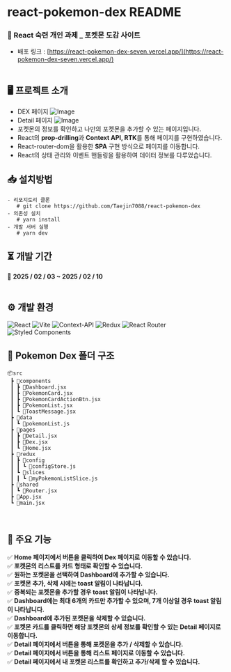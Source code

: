 # react-pokemon-dex README

### 🎯 React 숙련 개인 과제 \_ 포켓몬 도감 사이트

- 배포 링크 : [https://react-pokemon-dex-seven.vercel.app/](https://react-pokemon-dex-seven.vercel.app/)  
  <br />

## 🖥 프로젝트 소개

- DEX 페이지
  ![Image](https://github.com/user-attachments/assets/f0b46980-c14b-45c4-a4bc-ec7b02bdd2c6)
- Detail 페이지
  ![Image](https://github.com/user-attachments/assets/6f6ba77a-6cff-4ce7-9637-263250b3a411)
- 포켓몬의 정보를 확인하고 나만의 포켓몬을 추가할 수 있는 페이지입니다.
- React의 **prop-drilling**과 **Context API, RTK**를 통해 페이지를 구현하였습니다.
- React-router-dom을 활용한 **SPA** 구현 방식으로 페이지를 이동합니다.
- React의 상태 관리와 이벤트 핸들링을 활용하여 데이터 정보를 다루었습니다.
  <br />

## 📥 설치방법

```
- 리포지토리 클론
   # git clone https://github.com/Taejin7088/react-pokemon-dex
- 의존성 설치
   # yarn install
- 개발 서버 실행
   # yarn dev
```

## ⏳ 개발 기간

📅 **2025 / 02 / 03 ~ 2025 / 02 / 10**  
<br />

## ⚙️ 개발 환경

![React](https://img.shields.io/badge/react-%2320232a.svg?style=for-the-badge&logo=react&logoColor=%2361DAFB)
![Vite](https://img.shields.io/badge/vite-%23646CFF.svg?style=for-the-badge&logo=vite&logoColor=white)
![Context-API](https://img.shields.io/badge/Context--Api-000000?style=for-the-badge&logo=react)
![Redux](https://img.shields.io/badge/redux-%23593d88.svg?style=for-the-badge&logo=redux&logoColor=white)
![React Router](https://img.shields.io/badge/React_Router-CA4245?style=for-the-badge&logo=react-router&logoColor=white)  
![Styled Components](https://img.shields.io/badge/styled--components-DB7093?style=for-the-badge&logo=styled-components&logoColor=white)
<br />

## 📂 Pokemon Dex 폴더 구조

```
📦src
 ┣ 📂components
 ┃ ┣ 📜Dashboard.jsx
 ┃ ┣ 📜PokemonCard.jsx
 ┃ ┣ 📜PokemonCardActionBtn.jsx
 ┃ ┣ 📜PokemonList.jsx
 ┃ ┗ 📜ToastMessage.jsx
 ┣ 📂data
 ┃ ┗ 📜pokemonList.js
 ┣ 📂pages
 ┃ ┣ 📜Detail.jsx
 ┃ ┣ 📜Dex.jsx
 ┃ ┗ 📜Home.jsx
 ┣ 📂redux
 ┃ ┣ 📂config
 ┃ ┃ ┗ 📜configStore.js
 ┃ ┗ 📂slices
 ┃ ┃ ┗ 📜myPokemonListSlice.js
 ┣ 📂shared
 ┃ ┗ 📜Router.jsx
 ┣ 📜App.jsx
 ┗ 📜main.jsx
```

<br />

## 📌 주요 기능

✅ **Home 페이지에서 버튼을 클릭하여 Dex 페이지로 이동할 수 있습니다.**  
✅ **포켓몬의 리스트를 카드 형태로 확인할 수 있습니다.**  
✅ **원하는 포켓몬을 선택하여 Dashboard에 추가할 수 있습니다.**  
✅ **포켓몬 추가, 삭제 시에는 toast 알림이 나타납니다.**  
✅ **중복되는 포켓몬을 추가할 경우 toast 알림이 나타납니다.**  
✅ **Dashboard에는 최대 6개의 카드만 추가할 수 있으며, 7개 이상일 경우 toast 알림이 나타납니다.**  
✅ **Dashboard에 추가된 포켓몬을 삭제할 수 있습니다.**  
✅ **포켓몬 카드를 클릭하면 해당 포켓몬의 상세 정보를 확인할 수 있는 Detail 페이지로 이동합니다.**  
✅ **Detail 페이지에서 버튼을 통해 포켓몬을 추가 / 삭제할 수 있습니다.**  
✅ **Detail 페이지에서 버튼을 통해 리스트 페이지로 이동할 수 있습니다.**  
✅ **Detail 페이지에서 내 포켓몬 리스트를 확인하고 추가/삭제 할 수 있습니다.**
